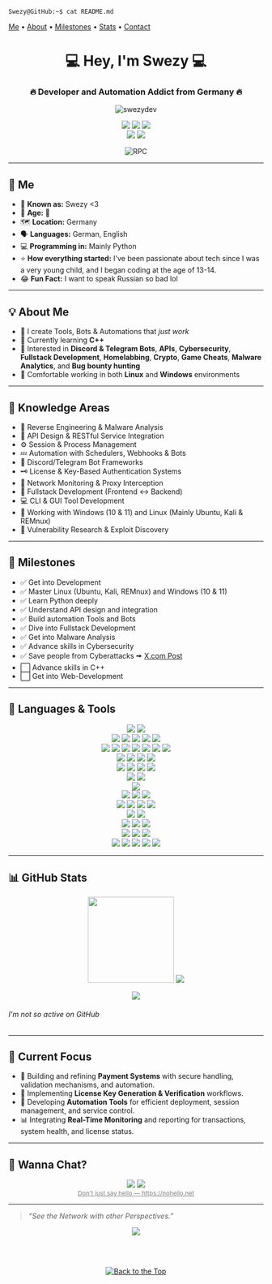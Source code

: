 <a name="top"></a>

<code>Swezy@GitHub:~$ cat README.md</code>

[Me](#me) • [About](#about-me) • [Milestones](#milestones) • [Stats](#github-stats) • [Contact](#wanna-chat)

<h1 align="center">💻 Hey, I'm Swezy 💻</h1>
<h3 align="center">🔥 Developer and Automation Addict from Germany 🔥</h3>

<p align="center">
  <img src="https://komarev.com/ghpvc/?username=swezydev&label=Profile%20Views&color=blueviolet&style=flat" alt="swezydev" />
</p>

<p align="center">
  <a href="https://t.me/swezy" target="_blank"><img src="https://img.shields.io/badge/Telegram-@Swezy-blue?style=for-the-badge&logo=telegram" /></a>
  <a href="https://x.com/Swezy_1337"><img src="https://img.shields.io/badge/Twitter-@Swezy_1337-blue?style=for-the-badge&logo=x" /></a>
  <a href="mailto:contact@swezy.dev"><img src="https://img.shields.io/badge/Email-contact@swezy.dev-informational?style=for-the-badge&logo=gmail" /></a>
  <br />
  <a href="https://discord.com/users/1405599489531576411"><img src="https://img.shields.io/badge/Discord-Swezy%20%3C3-blue?style=for-the-badge&logo=discord" /></a>
  <a href="https://discord.gg/KkxjCe8Fg2"><img src="https://img.shields.io/badge/Discord-Server-blue?style=for-the-badge&logo=discord" /></a>
  <br />
  <p align="center">
  <img src="https://lanyard.cnrad.dev/api/1405599489531576411?borderRadius=5px&idleMessage=Idle&bg=a&animated=true;" alt="RPC" />
  <!--<br />-->
  <!--<b><i>💀 Banned from Discord 💀</i></b>-->
  <!--432260852486242314-->
</p>

---

<a name="me"></a>

## 👤 Me

- 🔎 **Known as:** Swezy <3
- 👤 **Age:** 🎩
- 🗺️ **Location:** Germany  
- 🗣️ **Languages:** German, English
- 💻 **Programming in:** Mainly Python
- ⭐ **How everything started:** I've been passionate about tech since I was a very young child, and I began coding at the age of 13-14.
- 😂 **Fun Fact:** I want to speak Russian so bad lol

---

<a name="about-me"></a>

## 💡 About Me

* 🔧 I create Tools, Bots & Automations that *just work*
* 🧠 Currently learning **C++**
* 🧪 Interested in **Discord & Telegram Bots**, **APIs**, **Cybersecurity**, **Fullstack Development**, **Homelabbing**, **Crypto**, **Game Cheats**, **Malware Analytics**, and **Bug bounty hunting**
* 🐧 Comfortable working in both **Linux** and **Windows** environments

---

<a name="knowledge-areas"></a>

## 🧠 Knowledge Areas

* 🧬 Reverse Engineering & Malware Analysis
* 📶 API Design & RESTful Service Integration
* ⚙️ Session & Process Management
* 💤 Automation with Schedulers, Webhooks & Bots
* 🤖 Discord/Telegram Bot Frameworks
* 🗝️ License & Key-Based Authentication Systems
* 🛜 Network Monitoring & Proxy Interception
* 🧠 Fullstack Development (Frontend ↔ Backend)
* 💻 CLI & GUI Tool Development
* 🐧 Working with Windows (10 & 11) and Linux (Mainly Ubuntu, Kali & REMnux)
* 🔎 Vulnerability Research & Exploit Discovery
---

<a name="milestones"></a>

## 🎯 Milestones

- ✅ Get into Development
- ✅ Master Linux (Ubuntu, Kali, REMnux) and Windows (10 & 11)
- ✅ Learn Python deeply
- ✅ Understand API design and integration
- ✅ Build automation Tools and Bots
- ✅ Dive into Fullstack Development
- ✅ Get into Malware Analysis
- ✅ Advance skills in Cybersecurity
- ✅ Save people from Cyberattacks 🠚 [X.com Post](https://x.com/UNP4CK/status/1917297281323200765)
- ⬜ Advance skills in C++
- ⬜ Get into Web-Development

---

<a name="languages-tools"></a>

## 🧰 Languages & Tools

<p align="center">
  <a href="https://www.python.org/"><img src="https://img.shields.io/badge/Python-3776AB?style=for-the-badge&logo=python&logoColor=white" /></a>
  <a href="https://en.wikipedia.org/wiki/Batch_file"><img src="https://img.shields.io/badge/Batch-121011?style=for-the-badge&logo=gnu-bash&logoColor=white" /></a>
  <br />
  <a href="https://visualstudio.microsoft.com/"><img src="https://img.shields.io/badge/visual-studio-5C2D91?style=for-the-badge&logo=dev.to&logoColor=white" /></a>
  <a href="https://code.visualstudio.com/"><img src="https://img.shields.io/badge/Visual-Studio_Code-007ACC?style=for-the-badge&logo=dev.to&logoColor=white" /></a>
  <a href="https://notepad-plus-plus.org/"><img src="https://img.shields.io/badge/Notepad++-90E59A?style=for-the-badge&logo=notepadplusplus&logoColor=white" /></a>
  <a href="https://obsidian.md/"><img src="https://img.shields.io/badge/obsidian-7C3AED?style=for-the-badge&logo=obsidian&logoColor=white" /></a>
  <a href="https://nano-editor.org/"><img src="https://img.shields.io/badge/Nano-209CE9?style=for-the-badge&logo=nano&logoColor=white" /></a>
  <br />
  <a href="https://pm2.keymetrics.io/"><img src="https://img.shields.io/badge/PM2-2B037A?style=for-the-badge&logo=pm2&logoColor=white" /></a>
  <a href="https://git-scm.com/"><img src="https://img.shields.io/badge/Git-F05032?style=for-the-badge&logo=git&logoColor=white" /></a>
  <a href="https://www.docker.com/"><img src="https://img.shields.io/badge/Docker-2496ED?style=for-the-badge&logo=docker&logoColor=white" /></a>
  <a href="https://www.postman.com/"><img src="https://img.shields.io/badge/Postman-FF6C37?style=for-the-badge&logo=postman&logoColor=white" /></a>
  <a href="https://www.figma.com/"><img src="https://img.shields.io/badge/Figma-F24E1E?style=for-the-badge&logo=figma&logoColor=white" /></a>
  <a href="https://grafana.com/"><img src="https://img.shields.io/badge/Grafana-F46800?style=for-the-badge&logo=grafana&logoColor=white" /></a>
  <a href="https://nginx.org/"><img src="https://img.shields.io/badge/Nginx-009639?style=for-the-badge&logo=nginx&logoColor=white" /></a>
  <br />
  <a href="https://www.sqlite.org/"><img src="https://img.shields.io/badge/SQLite-003B57?style=for-the-badge&logo=sqlite&logoColor=white" /></a>
  <a href="https://www.mysql.com/"><img src="https://img.shields.io/badge/MySQL-4479A1?style=for-the-badge&logo=mysql&logoColor=white" /></a>
  <a href="https://www.mongodb.com/"><img src="https://img.shields.io/badge/MongoDB-47A248?style=for-the-badge&logo=mongodb&logoColor=white" /></a>
  <a href="https://www.phpmyadmin.net/"><img src="https://img.shields.io/badge/phpMyAdmin-6C78AF?style=for-the-badge&logo=phpmyadmin&logoColor=white" /></a>
  <br />
  <a href="https://termius.com/"><img src="https://img.shields.io/badge/Termius-1c1f4d?style=for-the-badge&logo=termius&logoColor=white" /></a>
  <a href="https://www.putty.org/"><img src="https://img.shields.io/badge/PuTTY-555554?style=for-the-badge&logo=rss&logoColor=white" /></a>
  <a href="https://en.wikipedia.org/wiki/Remote_Desktop_Protocol"><img src="https://img.shields.io/badge/RDP-0078D6?style=for-the-badge&logo=pcgamingwiki&logoColor=white" /></a>
  <a href="https://filezilla-project.org/"><img src="https://img.shields.io/badge/FileZilla-BF0000?style=for-the-badge&logo=filezilla&logoColor=white" /></a>
  <br />
  <a href="https://www.microsoft.com/windows"><img src="https://img.shields.io/badge/Windows-0078D6?style=for-the-badge&logo=codeblocks&logoColor=white" /></a>
  <a href="https://www.linux.org/"><img src="https://img.shields.io/badge/Linux-FCC624?style=for-the-badge&logo=linux&logoColor=white" /></a>
  <br />
  <a href="https://www.vmware.com/products/workstation-pro.html"><img src="https://img.shields.io/badge/VMWare Workstation-607078?style=for-the-badge&logo=vmware&logoColor=white" /></a>
  <br />
  <a href="https://portswigger.net/burp"><img src="https://img.shields.io/badge/Burp_Suite-00a2d7?style=for-the-badge&logo=burpsuite&logoColor=white" /></a>
  <a href="https://nmap.org/"><img src="https://img.shields.io/badge/Nmap-0db7ed?style=for-the-badge&logo=antennapod&logoColor=white" /></a>
  <a href="https://www.wireshark.org/"><img src="https://img.shields.io/badge/Wireshark-009999?style=for-the-badge&logo=wireshark&logoColor=white" /></a>
  <br />
  <a href="https://x64dbg.com/"><img src="https://img.shields.io/badge/X64Dbg-555555?style=for-the-badge&logo=openbugbounty&logoColor=white" /></a>
  <a href="https://hex-rays.com/ida-pro/"><img src="https://img.shields.io/badge/IDA Pro-f5ad7a?style=for-the-badge&logo=persistent&logoColor=white" /></a>
  <a href="https://ghidra-sre.org/"><img src="https://img.shields.io/badge/Ghidra-ff0000?style=for-the-badge&logo=redragon&logoColor=white" /></a>
  <a href="https://github.com/dnSpy/dnSpy"><img src="https://img.shields.io/badge/Dnspy-555555?style=for-the-badge&logo=unsplash&logoColor=white" /></a>
  <br />
  <a href="https://github.com/horsicq/Detect-It-Easy"><img src="https://img.shields.io/badge/Detect it Easy-FF6D2D?style=for-the-badge&logo=deepgram&logoColor=white" /></a>
  <a href="https://ntcore.com/?page_id=388"><img src="https://img.shields.io/badge/CFF Explorer-ff0000?style=for-the-badge&logo=exercism&logoColor=white" /></a>
  <br />
  <a href="https://www.virustotal.com/"><img src="https://img.shields.io/badge/VirusTotal-7594de?style=for-the-badge&logo=virustotal&logoColor=white" /></a>
  <a href="https://any.run/"><img src="https://img.shields.io/badge/AnyRun-003f74?style=for-the-badge&logo=task&logoColor=white" /></a>
  <a href="https://tria.ge/"><img src="https://img.shields.io/badge/Triage-ff0000?style=for-the-badge&logo=truenas&logoColor=white" /></a>
  <br />
  <a href="https://www.httpdebugger.com/"><img src="https://img.shields.io/badge/HTTP--Dbg-ff0000?style=for-the-badge&logo=zend&logoColor=white" /></a>
  <a href="https://httptoolkit.com/"><img src="https://img.shields.io/badge/HTTP--Toolkit-ff0000?style=for-the-badge&logo=zend&logoColor=white" /></a>
  <a href="https://mitmproxy.org/"><img src="https://img.shields.io/badge/mitmproxy-000000?style=for-the-badge&logo=envoyproxy&logoColor=white" /></a>
  <br />
  <a href="https://www.raspberrypi.com/"><img src="https://img.shields.io/badge/Raspberry Pi-05af5e?style=for-the-badge&logo=raspberrypi&logoColor=white" /></a>
  <a href="https://flipperzero.one/"><img src="https://img.shields.io/badge/Flipper Zero-FF6D2D?style=for-the-badge&logo=dolphin&logoColor=white" /></a>
  <a href="https://jetkvm.com/"><img src="https://img.shields.io/badge/Jet KVM-224edf?style=for-the-badge&logo=leptos&logoColor=white" /></a>
  <a href="https://www.ledger.com/"><img src="https://img.shields.io/badge/Ledger-000001?style=for-the-badge&logo=bitcoin&logoColor=white" /></a>
  <a href="https://www.lenovo.com/us/en/c/laptops/thinkpad/"><img src="https://img.shields.io/badge/ThinkPad-EE2624?style=for-the-badge&logo=thinkpad&logoColor=white" /></a>
</p>

---

<a name="github-stats"></a>

## 📊 GitHub Stats

<p align="center">
  <img src="https://github-readme-stats.vercel.app/api?username=swezydev&show_icons=true&theme=dark&count_private=true" height="170"/>
  <img src="https://github-readme-stats.vercel.app/api/top-langs/?username=swezydev&layout=compact&theme=dark"/>
</p>

<p align="center">
  <img src="https://github-readme-streak-stats.herokuapp.com/?user=swezydev&theme=dark" />
</p>

###### I'm not so active on GitHub

---

<a name="current-focus"></a>

## 🚀 Current Focus

* 💸 Building and refining **Payment Systems** with secure handling, validation mechanisms, and automation.
* 🔑 Implementing **License Key Generation & Verification** workflows.
* 🤖 Developing **Automation Tools** for efficient deployment, session management, and service control.
* 📊 Integrating **Real-Time Monitoring** and reporting for transactions, system health, and license status.

---

<a name="wanna-chat"></a>

## 🔗 Wanna Chat?

<p align="center">
  <a href="https://t.me/swezy" target="_blank"><img src="https://img.shields.io/badge/Telegram-@Swezy-blue?style=for-the-badge&logo=telegram" /></a>
  <a href="https://discord.com/users/1405599489531576411"><img src="https://img.shields.io/badge/Discord-Swezy%20%3C3-blue?style=for-the-badge&logo=discord" /></a>
  <br />
  <a href="https://nohello.net" target="_blank" style="font-size:12px; color:gray;">Don't just say hello — https://nohello.net</a>
</p>

---

> *“See the Network with other Perspectives.”*
<p align='center'><a href="https://awesome.re"><img src="https://awesome.re/badge.svg" ></p></a>

<br />
<br />
<p align="center">
  <a href="#top">
    <img src="https://img.shields.io/badge/Back%20to%20the%20Top-2d2d2d?style=for-the-badge&logo=github&logoColor=white" alt="Back to the Top"/>
  </a>
</p>
